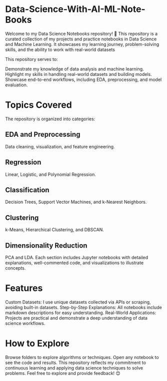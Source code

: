 # Data-Science-With-AI-ML-Note-Books
Welcome to my Data Science Notebooks repository! 🚀  This repository is a curated collection of my projects and practice notebooks in Data Science and Machine Learning. It showcases my learning journey, problem-solving skills, and the ability to work with real-world datasets

This repository serves to:

Demonstrate my knowledge of data analysis and machine learning.
Highlight my skills in handling real-world datasets and building models.
Showcase end-to-end workflows, including EDA, preprocessing, and model evaluation.

# Topics Covered
The repository is organized into categories:

## EDA and Preprocessing
Data cleaning, visualization, and feature engineering.
## Regression
Linear, Logistic, and Polynomial Regression.
## Classification
Decision Trees, Support Vector Machines, and k-Nearest Neighbors.
## Clustering
k-Means, Hierarchical Clustering, and DBSCAN.
## Dimensionality Reduction
PCA and LDA.
Each section includes Jupyter notebooks with detailed explanations, well-commented code, and visualizations to illustrate concepts.

# Features
Custom Datasets: I use unique datasets collected via APIs or scraping, avoiding built-in datasets.
Step-by-Step Explanations: All notebooks include markdown descriptions for easy understanding.
Real-World Applications: Projects are practical and demonstrate a deep understanding of data science workflows.

# How to Explore
Browse folders to explore algorithms or techniques.
Open any notebook to see the code and results.
This repository reflects my commitment to continuous learning and applying data science techniques to solve problems. Feel free to explore and provide feedback! 😊



